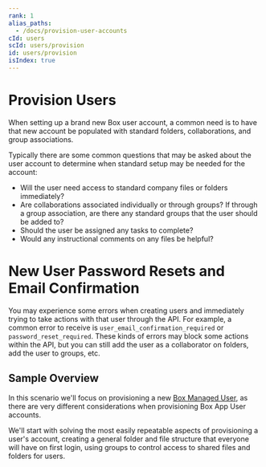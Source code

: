 ```yaml
---
rank: 1
alias_paths:
  - /docs/provision-user-accounts
cId: users
scId: users/provision
id: users/provision
isIndex: true
---
```

# Provision Users

When setting up a brand new Box user account, a common need is to have that new
account be populated with standard folders, collaborations, and group
associations.

Typically there are some common questions that may be asked about the user
account to determine when standard setup may be needed for the account:

* Will the user need access to standard company files or folders immediately?
* Are collaborations associated individually or through groups? If through a
  group association, are there any standard groups that the user should be added
  to?
* Should the user be assigned any tasks to complete?
* Would any instructional comments on any files be helpful?

<Message danger>

# New User Password Resets and Email Confirmation

You may experience some errors when creating users and immediately trying to
take actions with that user through the API. For example, a common error to
receive is `user_email_confirmation_required` or `password_reset_required`.
These kinds of errors may block some actions within the API, but you can
still add the user as a collaborator on folders, add the user to groups, etc.

</Message>

## Sample Overview

In this scenario we'll focus on provisioning a new
[Box Managed User](guide://authentication/user-types/managed-users), as there
are very different considerations when provisioning Box App User accounts.

We'll start with solving the most easily repeatable aspects of
provisioning a user's account, creating a general folder and file structure
that everyone will have on first login, using groups to control access to
shared files and folders for users.
